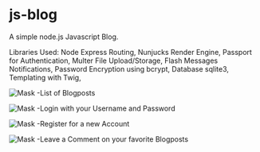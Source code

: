 # js-blog
A simple node.js Javascript Blog.

Libraries Used: 
Node Express Routing, 
Nunjucks Render Engine, 
Passport for Authentication, 
Multer File Upload/Storage, 
Flash Messages Notifications,
Password Encryption using bcrypt,
Database sqlite3,
Templating with Twig,


![Mask](../master/readme/Screen01.png)
-List of Blogposts


![Mask](../master/readme/Screen02.png)
-Login with your Username and Password


![Mask](../master/readme/Screen03.png)
-Register for a new Account


![Mask](../master/readme/Screen04.png)
-Leave a Comment on your favorite Blogposts
